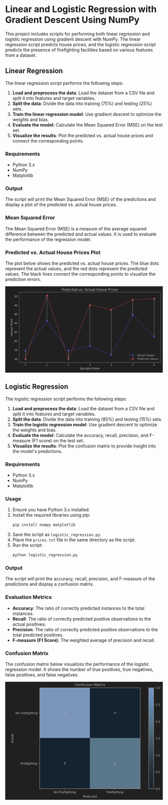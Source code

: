 
# Linear and Logistic Regression with Gradient Descent Using NumPy

This project includes scripts for performing both linear regression and logistic regression using gradient descent with NumPy. The linear regression script predicts house prices, and the logistic regression script predicts the presence of firefighting facilities based on various features from a dataset.

## Linear Regression

The linear regression script performs the following steps:

1. **Load and preprocess the data**: Load the dataset from a CSV file and split it into features and target variables.
2. **Split the data**: Divide the data into training (75%) and testing (25%) sets.
3. **Train the linear regression model**: Use gradient descent to optimize the weights and bias.
4. **Evaluate the model**: Calculate the Mean Squared Error (MSE) on the test set.
5. **Visualize the results**: Plot the predicted vs. actual house prices and connect the corresponding points.

### Requirements

- Python 3.x
- NumPy
- Matplotlib



### Output

The script will print the Mean Squared Error (MSE) of the predictions and display a plot of the predicted vs. actual house prices.

### Mean Squared Error

The Mean Squared Error (MSE) is a measure of the average squared difference between the predicted and actual values. It is used to evaluate the performance of the regression model.

### Predicted vs. Actual House Prices Plot

The plot below shows the predicted vs. actual house prices. The blue dots represent the actual values, and the red dots represent the predicted values. The black lines connect the corresponding points to visualize the prediction errors.

![Predicted vs. Actual House Prices](Images/Predicted_vs_Actual_House_Prices.png)

## Logistic Regression

The logistic regression script performs the following steps:

1. **Load and preprocess the data**: Load the dataset from a CSV file and split it into features and target variables.
2. **Split the data**: Divide the data into training (85%) and testing (15%) sets.
3. **Train the logistic regression model**: Use gradient descent to optimize the weights and bias.
4. **Evaluate the model**: Calculate the accuracy, recall, precision, and F-measure (F1 score) on the test set.
5. **Visualize the results**: Plot the confusion matrix to provide insight into the model's predictions.

### Requirements

- Python 3.x
- NumPy
- Matplotlib

### Usage

1. Ensure you have Python 3.x installed.
2. Install the required libraries using pip:
   ```sh
   pip install numpy matplotlib
   ```
3. Save the script as `logistic_regression.py`.
4. Place the `prices.txt` file in the same directory as the script.
5. Run the script:
   ```sh
   python logistic_regression.py
   ```

### Output

The script will print the accuracy, recall, precision, and F-measure of the predictions and display a confusion matrix.

### Evaluation Metrics

- **Accuracy**: The ratio of correctly predicted instances to the total instances.
- **Recall**: The ratio of correctly predicted positive observations to the actual positives.
- **Precision**: The ratio of correctly predicted positive observations to the total predicted positives.
- **F-measure (F1 Score)**: The weighted average of precision and recall.

### Confusion Matrix

The confusion matrix below visualizes the performance of the logistic regression model. It shows the number of true positives, true negatives, false positives, and false negatives.

![Confusion Matrix](Images/confussion_matrix.png)
